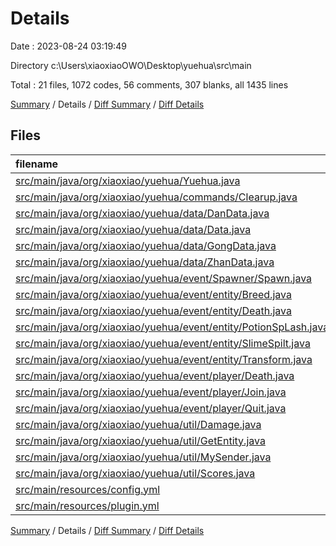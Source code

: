 # Details

Date : 2023-08-24 03:19:49

Directory c:\\Users\\xiaoxiaoOWO\\Desktop\\yuehua\\src\\main

Total : 21 files,  1072 codes, 56 comments, 307 blanks, all 1435 lines

[Summary](results.md) / Details / [Diff Summary](diff.md) / [Diff Details](diff-details.md)

## Files
| filename | language | code | comment | blank | total |
| :--- | :--- | ---: | ---: | ---: | ---: |
| [src/main/java/org/xiaoxiao/yuehua/Yuehua.java](/src/main/java/org/xiaoxiao/yuehua/Yuehua.java) | Java | 57 | 13 | 25 | 95 |
| [src/main/java/org/xiaoxiao/yuehua/commands/Clearup.java](/src/main/java/org/xiaoxiao/yuehua/commands/Clearup.java) | Java | 53 | 3 | 4 | 60 |
| [src/main/java/org/xiaoxiao/yuehua/data/DanData.java](/src/main/java/org/xiaoxiao/yuehua/data/DanData.java) | Java | 38 | 0 | 10 | 48 |
| [src/main/java/org/xiaoxiao/yuehua/data/Data.java](/src/main/java/org/xiaoxiao/yuehua/data/Data.java) | Java | 193 | 2 | 52 | 247 |
| [src/main/java/org/xiaoxiao/yuehua/data/GongData.java](/src/main/java/org/xiaoxiao/yuehua/data/GongData.java) | Java | 38 | 0 | 10 | 48 |
| [src/main/java/org/xiaoxiao/yuehua/data/ZhanData.java](/src/main/java/org/xiaoxiao/yuehua/data/ZhanData.java) | Java | 6 | 0 | 2 | 8 |
| [src/main/java/org/xiaoxiao/yuehua/event/Spawner/Spawn.java](/src/main/java/org/xiaoxiao/yuehua/event/Spawner/Spawn.java) | Java | 21 | 4 | 3 | 28 |
| [src/main/java/org/xiaoxiao/yuehua/event/entity/Breed.java](/src/main/java/org/xiaoxiao/yuehua/event/entity/Breed.java) | Java | 10 | 0 | 4 | 14 |
| [src/main/java/org/xiaoxiao/yuehua/event/entity/Death.java](/src/main/java/org/xiaoxiao/yuehua/event/entity/Death.java) | Java | 10 | 0 | 3 | 13 |
| [src/main/java/org/xiaoxiao/yuehua/event/entity/PotionSpLash.java](/src/main/java/org/xiaoxiao/yuehua/event/entity/PotionSpLash.java) | Java | 16 | 0 | 3 | 19 |
| [src/main/java/org/xiaoxiao/yuehua/event/entity/SlimeSpilt.java](/src/main/java/org/xiaoxiao/yuehua/event/entity/SlimeSpilt.java) | Java | 10 | 0 | 3 | 13 |
| [src/main/java/org/xiaoxiao/yuehua/event/entity/Transform.java](/src/main/java/org/xiaoxiao/yuehua/event/entity/Transform.java) | Java | 10 | 0 | 3 | 13 |
| [src/main/java/org/xiaoxiao/yuehua/event/player/Death.java](/src/main/java/org/xiaoxiao/yuehua/event/player/Death.java) | Java | 53 | 1 | 12 | 66 |
| [src/main/java/org/xiaoxiao/yuehua/event/player/Join.java](/src/main/java/org/xiaoxiao/yuehua/event/player/Join.java) | Java | 39 | 13 | 10 | 62 |
| [src/main/java/org/xiaoxiao/yuehua/event/player/Quit.java](/src/main/java/org/xiaoxiao/yuehua/event/player/Quit.java) | Java | 10 | 0 | 3 | 13 |
| [src/main/java/org/xiaoxiao/yuehua/util/Damage.java](/src/main/java/org/xiaoxiao/yuehua/util/Damage.java) | Java | 24 | 6 | 7 | 37 |
| [src/main/java/org/xiaoxiao/yuehua/util/GetEntity.java](/src/main/java/org/xiaoxiao/yuehua/util/GetEntity.java) | Java | 145 | 0 | 46 | 191 |
| [src/main/java/org/xiaoxiao/yuehua/util/MySender.java](/src/main/java/org/xiaoxiao/yuehua/util/MySender.java) | Java | 121 | 0 | 43 | 164 |
| [src/main/java/org/xiaoxiao/yuehua/util/Scores.java](/src/main/java/org/xiaoxiao/yuehua/util/Scores.java) | Java | 210 | 14 | 62 | 286 |
| [src/main/resources/config.yml](/src/main/resources/config.yml) | YAML | 0 | 0 | 1 | 1 |
| [src/main/resources/plugin.yml](/src/main/resources/plugin.yml) | YAML | 8 | 0 | 1 | 9 |

[Summary](results.md) / Details / [Diff Summary](diff.md) / [Diff Details](diff-details.md)